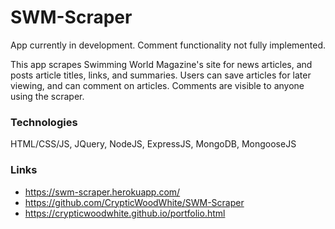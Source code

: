 # SWM-Scraper

App currently in development. Comment functionality not fully implemented.

This app scrapes Swimming World Magazine's site for news articles, and posts article titles, links, and summaries. Users can save articles for later viewing, and can comment on articles. Comments are visible to anyone using the scraper.

### Technologies
HTML/CSS/JS, JQuery, NodeJS, ExpressJS, MongoDB, MongooseJS

### Links
- https://swm-scraper.herokuapp.com/
- https://github.com/CrypticWoodWhite/SWM-Scraper
- https://crypticwoodwhite.github.io/portfolio.html
